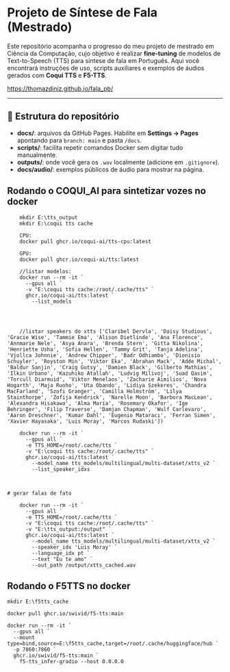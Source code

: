 # Projeto de Síntese de Fala (Mestrado)

Este repositório acompanha o progresso do meu projeto de mestrado em Ciência da Computação, cujo objetivo é realizar **fine-tuning** de modelos de Text-to-Speech (TTS) para síntese de fala em Português. Aqui você encontrará instruções de uso, scripts auxiliares e exemplos de áudios gerados com **Coqui TTS** e **F5-TTS**.

https://thomazdiniz.github.io/fala_pb/

---

## 📁 Estrutura do repositório

- **docs/**: arquivos da GitHub Pages. Habilite em **Settings → Pages** apontando para `branch: main` e pasta `/docs`.  
- **scripts/**: facilita repetir comandos Docker sem digitar tudo manualmente.  
- **outputs/**: onde você gera os `.wav` localmente (adicione em `.gitignore`).  
- **docs/audio/**: exemplos públicos de áudio para mostrar na página.


## Rodando o COQUI_AI para sintetizar vozes no docker

``` 
	mkdir E:\tts_output
	mkdir E:\coqui tts cache

	CPU:
	docker pull ghcr.io/coqui-ai/tts-cpu:latest

	GPU:
	docker pull ghcr.io/coqui-ai/tts:latest

	//listar modelos:
	docker run --rm -it `
	  --gpus all `
	  -v "E:\coqui tts cache:/root/.cache/tts" `
	  ghcr.io/coqui-ai/tts:latest `
	    --list_models




	//listar speakers do xtts ['Claribel Dervla', 'Daisy Studious', 'Gracie Wise', 'Tammie Ema', 'Alison Dietlinde', 'Ana Florence', 'Annmarie Nele', 'Asya Anara', 'Brenda Stern', 'Gitta Nikolina', 'Henriette Usha', 'Sofia Hellen', 'Tammy Grit', 'Tanja Adelina', 'Vjollca Johnnie', 'Andrew Chipper', 'Badr Odhiambo', 'Dionisio Schuyler', 'Royston Min', 'Viktor Eka', 'Abrahan Mack', 'Adde Michal', 'Baldur Sanjin', 'Craig Gutsy', 'Damien Black', 'Gilberto Mathias', 'Ilkin Urbano', 'Kazuhiko Atallah', 'Ludvig Milivoj', 'Suad Qasim', 'Torcull Diarmuid', 'Viktor Menelaos', 'Zacharie Aimilios', 'Nova Hogarth', 'Maja Ruoho', 'Uta Obando', 'Lidiya Szekeres', 'Chandra MacFarland', 'Szofi Granger', 'Camilla Holmström', 'Lilya Stainthorpe', 'Zofija Kendrick', 'Narelle Moon', 'Barbora MacLean', 'Alexandra Hisakawa', 'Alma María', 'Rosemary Okafor', 'Ige Behringer', 'Filip Traverse', 'Damjan Chapman', 'Wulf Carlevaro', 'Aaron Dreschner', 'Kumar Dahl', 'Eugenio Mataracı', 'Ferran Simen', 'Xavier Hayasaka', 'Luis Moray', 'Marcos Rudaski'])

	docker run --rm -it `
	  --gpus all `
	  -e TTS_HOME=/root/.cache/tts `
	  -v "E:\coqui tts cache:/root/.cache/tts" `
	  ghcr.io/coqui-ai/tts:latest `
	    --model_name tts_models/multilingual/multi-dataset/xtts_v2 `
	    --list_speaker_idxs



# gerar falas de fato

	docker run --rm -it `
	  --gpus all `
	  -e TTS_HOME=/root/.cache/tts `
	  -v "E:\coqui tts cache:/root/.cache/tts" `
	  -v "E:\tts_output:/output" `
	  ghcr.io/coqui-ai/tts:latest `
	    --model_name tts_models/multilingual/multi-dataset/xtts_v2 `
	    --speaker_idx 'Luis Moray' `
	    --language_idx pt `
	    --text "Eu te amo" `
	    --out_path /output/xtts_cached.wav

```



## Rodando o F5TTS no docker
```
mkdir E:\f5tts_cache

docker pull ghcr.io/swivid/f5-tts:main

docker run --rm -it `
  --gpus all `
  --mount type=bind,source=E:\f5tts_cache,target=/root/.cache/huggingface/hub `
  -p 7860:7860 `
  ghcr.io/swivid/f5-tts:main `
    f5-tts_infer-gradio --host 0.0.0.0

```
